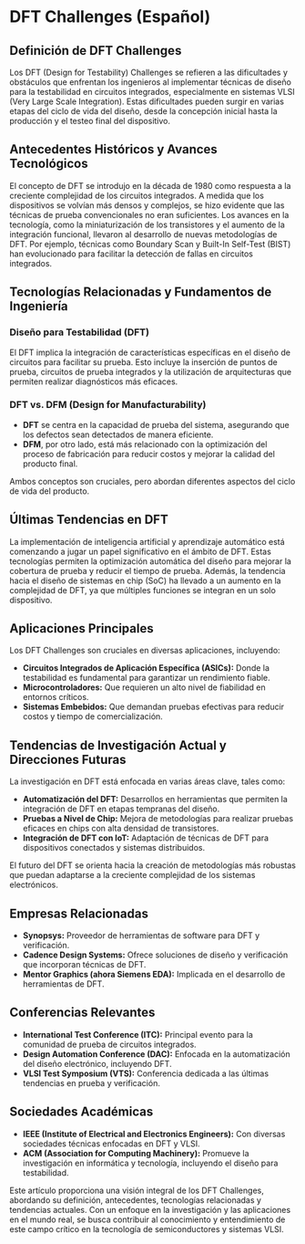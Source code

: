 # DFT Challenges (Español)

## Definición de DFT Challenges

Los DFT (Design for Testability) Challenges se refieren a las dificultades y obstáculos que enfrentan los ingenieros al implementar técnicas de diseño para la testabilidad en circuitos integrados, especialmente en sistemas VLSI (Very Large Scale Integration). Estas dificultades pueden surgir en varias etapas del ciclo de vida del diseño, desde la concepción inicial hasta la producción y el testeo final del dispositivo.

## Antecedentes Históricos y Avances Tecnológicos

El concepto de DFT se introdujo en la década de 1980 como respuesta a la creciente complejidad de los circuitos integrados. A medida que los dispositivos se volvían más densos y complejos, se hizo evidente que las técnicas de prueba convencionales no eran suficientes. Los avances en la tecnología, como la miniaturización de los transistores y el aumento de la integración funcional, llevaron al desarrollo de nuevas metodologías de DFT. Por ejemplo, técnicas como Boundary Scan y Built-In Self-Test (BIST) han evolucionado para facilitar la detección de fallas en circuitos integrados.

## Tecnologías Relacionadas y Fundamentos de Ingeniería

### Diseño para Testabilidad (DFT)

El DFT implica la integración de características específicas en el diseño de circuitos para facilitar su prueba. Esto incluye la inserción de puntos de prueba, circuitos de prueba integrados y la utilización de arquitecturas que permiten realizar diagnósticos más eficaces.

### DFT vs. DFM (Design for Manufacturability)

- **DFT** se centra en la capacidad de prueba del sistema, asegurando que los defectos sean detectados de manera eficiente.
- **DFM**, por otro lado, está más relacionado con la optimización del proceso de fabricación para reducir costos y mejorar la calidad del producto final.

Ambos conceptos son cruciales, pero abordan diferentes aspectos del ciclo de vida del producto.

## Últimas Tendencias en DFT

La implementación de inteligencia artificial y aprendizaje automático está comenzando a jugar un papel significativo en el ámbito de DFT. Estas tecnologías permiten la optimización automática del diseño para mejorar la cobertura de prueba y reducir el tiempo de prueba. Además, la tendencia hacia el diseño de sistemas en chip (SoC) ha llevado a un aumento en la complejidad de DFT, ya que múltiples funciones se integran en un solo dispositivo.

## Aplicaciones Principales

Los DFT Challenges son cruciales en diversas aplicaciones, incluyendo:

- **Circuitos Integrados de Aplicación Específica (ASICs):** Donde la testabilidad es fundamental para garantizar un rendimiento fiable.
- **Microcontroladores:** Que requieren un alto nivel de fiabilidad en entornos críticos.
- **Sistemas Embebidos:** Que demandan pruebas efectivas para reducir costos y tiempo de comercialización.

## Tendencias de Investigación Actual y Direcciones Futuras

La investigación en DFT está enfocada en varias áreas clave, tales como:

- **Automatización del DFT:** Desarrollos en herramientas que permiten la integración de DFT en etapas tempranas del diseño.
- **Pruebas a Nivel de Chip:** Mejora de metodologías para realizar pruebas eficaces en chips con alta densidad de transistores.
- **Integración de DFT con IoT:** Adaptación de técnicas de DFT para dispositivos conectados y sistemas distribuidos.

El futuro del DFT se orienta hacia la creación de metodologías más robustas que puedan adaptarse a la creciente complejidad de los sistemas electrónicos.

## Empresas Relacionadas

- **Synopsys:** Proveedor de herramientas de software para DFT y verificación.
- **Cadence Design Systems:** Ofrece soluciones de diseño y verificación que incorporan técnicas de DFT.
- **Mentor Graphics (ahora Siemens EDA):** Implicada en el desarrollo de herramientas de DFT.

## Conferencias Relevantes

- **International Test Conference (ITC):** Principal evento para la comunidad de prueba de circuitos integrados.
- **Design Automation Conference (DAC):** Enfocada en la automatización del diseño electrónico, incluyendo DFT.
- **VLSI Test Symposium (VTS):** Conferencia dedicada a las últimas tendencias en prueba y verificación.

## Sociedades Académicas

- **IEEE (Institute of Electrical and Electronics Engineers):** Con diversas sociedades técnicas enfocadas en DFT y VLSI.
- **ACM (Association for Computing Machinery):** Promueve la investigación en informática y tecnología, incluyendo el diseño para testabilidad.

Este artículo proporciona una visión integral de los DFT Challenges, abordando su definición, antecedentes, tecnologías relacionadas y tendencias actuales. Con un enfoque en la investigación y las aplicaciones en el mundo real, se busca contribuir al conocimiento y entendimiento de este campo crítico en la tecnología de semiconductores y sistemas VLSI.